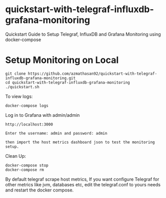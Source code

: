 # quickstart-with-telegraf-influxdb-grafana-monitoring
Quickstart Guide to Setup Telegraf, InfluxDB and Grafana Monitoring using docker-compose

# Setup Monitoring on Local

```
git clone https://github.com/azmathasan92/quickstart-with-telegraf-influxdb-grafana-monitoring.git
cd quickstart-with-telegraf-influxdb-grafana-monitoring
./quickstart.sh

```

To view logs:

```
docker-compose logs
```

Log in to Grafana with admin/admin

```
http://localhost:3000

Enter the username: admin and password: admin

then import the host metrics dashboard json to test the monitoring setup.
``` 

Clean Up:

```
docker-compose stop
docker-compose rm
```

By default telegraf scrape host metrics, If you want configure Telegraf for other metrics like jvm, databases etc, edit the telegraf.conf to yours needs and restart the docker compose.
